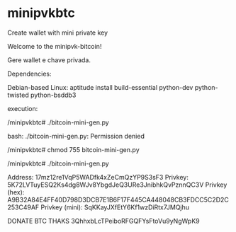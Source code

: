 # minipvkbtc
Create wallet with mini private key

Welcome to the minipvk-bitcoin!

Gere wallet e chave privada.

Dependencies:

Debian-based Linux: aptitude install build-essential python-dev python-twisted python-bsddb3


execution:

/minipvkbtc# ./bitcoin-mini-gen.py

bash: ./bitcoin-mini-gen.py: Permission denied

/minipvkbtc# chmod 755 bitcoin-mini-gen.py

/minipvkbtc# ./bitcoin-mini-gen.py

Address:        17mz12re1VqP5WADfk4xZeCmQzYP9S3sF3
Privkey:        5K72LVTuyESQ2Ks4dg8WJv8YbgdJeQ3URe3JnibhkQvPznnQC3V
Privkey (hex):  A9B32A84E4FF40D798D3DCB7E1B6F17F445CA448048CB3FDCC5C2D2C253C49AF
Privkey (mini): SqKKayJXfEtY6Kf1wzDiRtx7JMQjhu

DONATE BTC THAKS 3QhhxbLcTPeiboRFGQFYsFtoVu9yNgWpK9
